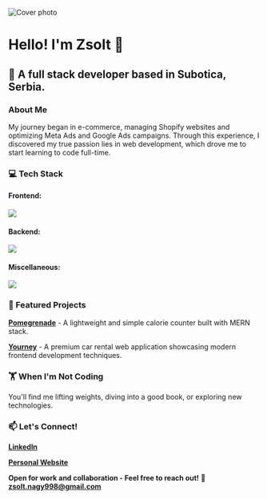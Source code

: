 ![Cover photo](https://media.licdn.com/dms/image/v2/D4E16AQGyP5pX-dTTkQ/profile-displaybackgroundimage-shrink_350_1400/B4EZXsphw1H0AY-/0/1743432064911?e=1749081600&v=beta&t=XTPoL2mGz6Y1fNdJEj_39WJeeJjs4XcXwF2IEot_IS8)

# Hello! I'm Zsolt 👋

## 🚀 A full stack developer based in Subotica, Serbia.


### About Me
My journey began in e-commerce, managing Shopify websites and optimizing Meta Ads and Google Ads campaigns. Through this experience, I discovered my true passion lies in web development, which drove me to start learning to code full-time.

### 💻 Tech Stack

  #### Frontend:
  <img src="https://skillicons.dev/icons?i=html,css,js,ts,react,tailwind,bootstrap,sass" />
  
  #### Backend:
  <img src="https://skillicons.dev/icons?i=nodejs,express,mongodb,postgresql" />
  
  #### Miscellaneous:
  <img src="https://skillicons.dev/icons?i=git,figma" />


### 🌟 Featured Projects
**[Pomegrenade](https://github.com/zsolt-98/Pomegrenade)** - A lightweight and simple calorie counter built with MERN stack.

**[Yourney](https://github.com/zsolt-98/yourney-bootstrap)** - A premium car rental web application showcasing modern frontend development techniques.

### 🏋️ When I'm Not Coding
You'll find me lifting weights, diving into a good book, or exploring new technologies.

### 📫 Let's Connect!
**[LinkedIn](https://www.linkedin.com/in/zsolt98/)**

**[Personal Website](https://zsn.guru/)**

**Open for work and collaboration - Feel free to reach out!** 📧 **zsolt.nagy998@gmail.com**
